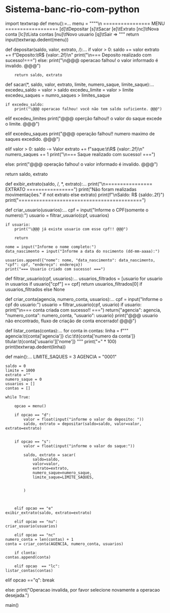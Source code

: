 # Sistema-banc-rio-com-python
import textwrap
def menu():=...
    menu = """"\n
    ================ MENU ==================
    [d]\tDepositar
    [s]\tSacar
    [e]\tExtrato
    [nc]\tNova conta
    [lc]\tLista contas
    [nu]\tNovo usuario
    [q]\tSair
    => """
    return input(textwrap.dedent(menu))


def depositar(saldo, valor, extrato, /):...
        if valor > 0:
            saldo += valor
            extrato += f"Deposito:\tR$ {valor:.2f}\n"
            print("\n=== Deposito realizado com sucesso!===")
        else:
            print("\n@@@ operacao falhou! o valor informado é invalido. @@@") 

        return saldo, extrato



def sacar(*, saldo, valor, extrato, limite, numero_saque, limite_saque):...
    excedeu_saldo = valor > saldo
    excedeu_limite = valor > limite
    excedeu_saques = numro_saques > limites_saque

    if excedeu_saldo:
        print("\@@@ operacao falhou! você não tem saldo suficiente. @@@")

elif excedeu_limites
    print("\@@@ operção falhou!! o valor do saque excede o limite. @@@")

elif excedeu_saques
    print("\@@@ operação falhou!!  numero maximo de saques excedido. @@@")

elif valor > 0:
    saldo -= Valor
    extrato += f"saque:\t\R$ {valor:.2f}\n"
    numero_saques += 1
    print("\n=== Saque realizado com sucesso! ===")

else:
    print("\@@@ operação falhou! o valor informado é invalido. @@@")

return saldo, extrato

def exibir_extrato(saldo, /, *, extrato):...
    print("\n================ EXTRATO ================")
        print("Não foram realizadas movimentações." if not extrato else extrato)
        print(f"\nSaldo: R$ {saldo:.2f}")
        print("==========================================")


def criar_usuario(usuarios):...
    cpf = input("Informe o CPF(somente o numero):")
    usuario = filtrar_usuario(cpf, usuarios)

    if usuario:
        print("\@@@ já existe usuario com esse cpf!! @@@")

        return
    
    nome = input("Informe o nome completo:")
    data_nascimento = input("Informe a data do nscimento (dd-mm-aaaa):")

    usuarios.append({"nome": nome, "data_nascimento": data_nascimento, "cpf": cpf, "endereço": endereço})
    print("=== Usuario criado com sucesso! ===")

def filtrar_usuario(cpf, usuarios):...
    usuarios_filtrados = [usuario for usuario in usuarios if usuario["cpf"] == cpf]
    return usuarios_filtrados[0] if usuarios_filtrados else None

def criar_conta(agencia, numero_conta, usuarios):...
    cpf = input("Informe o cpf do usuario:")
    usuario = filtrar_usuario(cpf, usuario)
if usuario:
    print("\n=== conta criada com sucesso!! ===")
    return{"agencia": agencia, "numero_conta": numero_conta, "usuario": usuario}
print("\@@@ usuario não encontrado, fluxo de criação de conta encerrado! @@@")


def listar_contas(contas):...
    for conta in contas:
        linha = f"""\
            agencia:\t{conta['agencia']}
            c\c:\t\t{conta['numero da conta']}
            titular:\t{conta['usuario']['nome']}
        """
        print("=" * 100)
        print(textwrap.dedent(linha))

def main():...
    LIMITE_SAQUES = 3
    AGENCIA = "0001"
    
    saldo = 0
    limite = 1000
    extrato =""
    numero_saque = 0
    usuarios = []
    contas = []

    while True:

        opcao = menu()

        if opcao == "d":
            valor = float(input("informe o valor do deposito: "))
            saldo, extrato = depositar(saldo=saldo, valor=valor, extrato=extrato)


        if opcao == "s":
            valor = float(input("informe o valor do saque:"))

            saldo, extrato = sacar(
                saldo=saldo,
                valor=valor,
                extrato=extrato,
                numero_saque=numero_saque,
                limite_saque=LIMITE_SAQUES,


            )



        elif opcao == "e"
    exibir_extrato(saldo, extrato=extrato)

        elif opcao == "nu":
    criar_usuario(usuarios)

        elif opcao == "nc"
    numero_conta = len(contas) + 1
    conta = criar_conta(AGENCIA, numero_conta, usuarios)

        if clonta:
    contas.append(conta)

        elif opcao  == "lc":
    listar_contas(contas)

elif opcao  =="q":
    break

else:
    print("Operacao invalida, por favor selecione novamente a operacao desejada.")


main()





